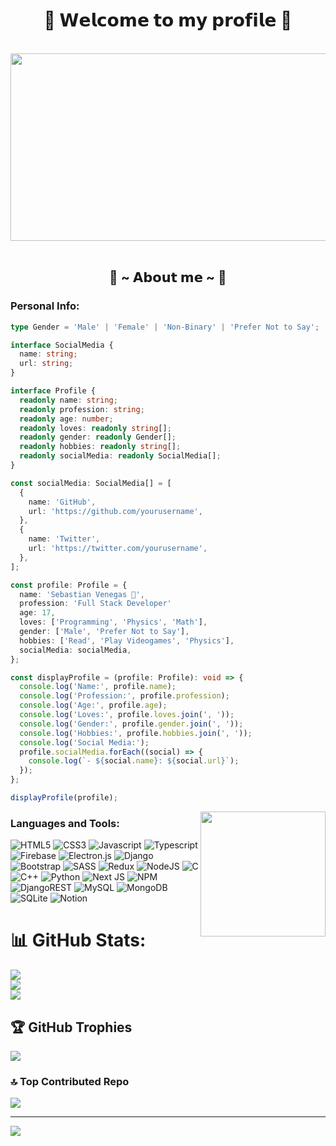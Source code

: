 <body>

<h1 align="center"> 🤍 𝗪𝗲𝗹𝗰𝗼𝗺𝗲 𝘁𝗼 𝗺𝘆 𝗽𝗿𝗼𝗳𝗶𝗹𝗲 🤍</h1>

<br>

<div align="center">
<img src="https://i.pinimg.com/originals/d9/31/ed/d931ed452892ff82b978d225c10cf628.gif" width="600" height="300">

</div>
<br>
  
<div align="left">
<h2 align="center"> 💮 ~ 𝗔𝗯𝗼𝘂𝘁 𝗺𝗲 ~ 💮 </h2>
  
<h3 align="left" >Personal Info:</h3>

```typescript
type Gender = 'Male' | 'Female' | 'Non-Binary' | 'Prefer Not to Say';

interface SocialMedia {
  name: string;
  url: string;
}

interface Profile {
  readonly name: string;
  readonly profession: string;
  readonly age: number;
  readonly loves: readonly string[];
  readonly gender: readonly Gender[];
  readonly hobbies: readonly string[];
  readonly socialMedia: readonly SocialMedia[];
}

const socialMedia: SocialMedia[] = [
  {
    name: 'GitHub',
    url: 'https://github.com/yourusername',
  },
  {
    name: 'Twitter',
    url: 'https://twitter.com/yourusername',
  },
];

const profile: Profile = {
  name: 'Sebastian Venegas 💮',
  profession: 'Full Stack Developer'
  age: 17,
  loves: ['Programming', 'Physics', 'Math'],
  gender: ['Male', 'Prefer Not to Say'],
  hobbies: ['Read', 'Play Videogames', 'Physics'],
  socialMedia: socialMedia,
};

const displayProfile = (profile: Profile): void => {
  console.log('Name:', profile.name);
  console.log('Profession:', profile.profession);
  console.log('Age:', profile.age);
  console.log('Loves:', profile.loves.join(', '));
  console.log('Gender:', profile.gender.join(', '));
  console.log('Hobbies:', profile.hobbies.join(', '));
  console.log('Social Media:');
  profile.socialMedia.forEach((social) => {
    console.log(`- ${social.name}: ${social.url}`);
  });
};

displayProfile(profile);

```
  <img src="https://media.tenor.com/c3l5k_ri9kAAAAAd/suzuran.gif" width="200" height="200" align="right">
<h3 align="left">Languages and Tools:</h3>



![HTML5](https://img.shields.io/badge/html5-%23E34F26.svg?style=for-the-badge&logo=html5&logoColor=orange)
![CSS3](https://img.shields.io/badge/css3-%231572B6.svg?style=for-the-badge&logo=css3&logoColor=white)
![Javascript](https://img.shields.io/badge/Typescript-%23000000.svg?style=for-the-badge&logo=javascript&logoColor=yellow)
![Typescript](https://img.shields.io/badge/Typescript-%23000000.svg?style=for-the-badge&logo=typescript&logoColor=blue)
![Firebase](https://img.shields.io/badge/firebase-%23039BE5.svg?style=for-the-badge&logo=firebase)
![Electron.js](https://img.shields.io/badge/Electron-191970?style=for-the-badge&logo=Electron&logoColor=white)
![Django](https://img.shields.io/badge/django-%23092E20.svg?style=for-the-badge&logo=django&logoColor=green)
![Bootstrap](https://img.shields.io/badge/bootstrap-%23563D7C.svg?style=for-the-badge&logo=bootstrap&logoColor=white)
![SASS](https://img.shields.io/badge/SASS-hotpink.svg?style=for-the-badge&logo=SASS&logoColor=white)
![Redux](https://img.shields.io/badge/redux-%23593d88.svg?style=for-the-badge&logo=redux&logoColor=white)
![NodeJS](https://img.shields.io/badge/node.js-6DA55F?style=for-the-badge&logo=node.js&logoColor=white)
![C](https://img.shields.io/badge/c-%2300599C.svg?style=for-the-badge&logo=c&logoColor=white)
![C++](https://img.shields.io/badge/c++-%2300599C.svg?style=for-the-badge&logo=c%2B%2B&logoColor=white)
![Python](https://img.shields.io/badge/python-3670A0?style=for-the-badge&logo=python&logoColor=ffdd54)
![Next JS](https://img.shields.io/badge/Next-black?style=for-the-badge&logo=next.js&logoColor=white)
![NPM](https://img.shields.io/badge/NPM-%23000000.svg?style=for-the-badge&logo=npm&logoColor=white)
![DjangoREST](https://img.shields.io/badge/DJANGO-REST-ff1709?style=for-the-badge&logo=django&logoColor=green&color=ff1709&labelColor=gray)
![MySQL](https://img.shields.io/badge/mysql-%2300f.svg?style=for-the-badge&logo=mysql&logoColor=white)
![MongoDB](https://img.shields.io/badge/MongoDB-%234ea94b.svg?style=for-the-badge&logo=mongodb&logoColor=white)
![SQLite](https://img.shields.io/badge/sqlite-%2307405e.svg?style=for-the-badge&logo=sqlite&logoColor=white) 
![Notion](https://img.shields.io/badge/Notion-%23000000.svg?style=for-the-badge&logo=notion&logoColor=white)

# 📊 GitHub Stats:
![](https://github-readme-stats.vercel.app/api?username=dr4iken&theme=dracula&hide_border=false&include_all_commits=true&count_private=true)<br/>
![](https://github-readme-streak-stats.herokuapp.com/?user=dr4iken&theme=dracula&hide_border=false)<br/>
![](https://github-readme-stats.vercel.app/api/top-langs/?username=dr4iken&theme=dracula&hide_border=false&include_all_commits=true&count_private=true&layout=compact)

## 🏆 GitHub Trophies
![](https://github-profile-trophy.vercel.app/?username=dr4iken&theme=dracula&no-frame=false&no-bg=false&margin-w=4)

### 🔝 Top Contributed Repo
![](https://github-contributor-stats.vercel.app/api?username=dr4iken&limit=5&theme=dracula&combine_all_yearly_contributions=true)

---
[![](https://visitcount.itsvg.in/api?id=dr4iken&icon=1&color=10)](https://visitcount.itsvg.in)

<!-- Proudly created with GPRM ( https://gprm.itsvg.in ) -->
